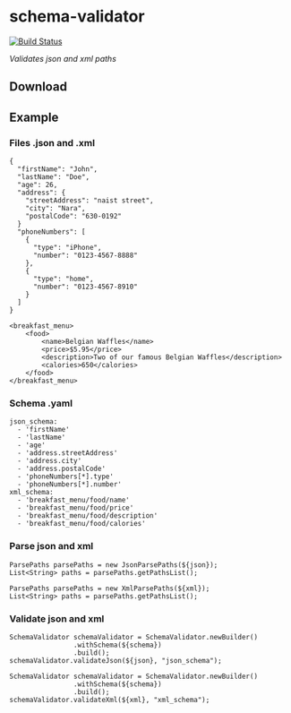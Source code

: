 # schema-validator

[![Build Status](https://travis-ci.org/makintsian/schema-validator.svg?branch=master)](https://travis-ci.org/makintsian/schema-validator)

_Validates json and xml paths_

## Download

## Example

### Files .json and .xml

```
{
  "firstName": "John",
  "lastName": "Doe",
  "age": 26,
  "address": {
    "streetAddress": "naist street",
    "city": "Nara",
    "postalCode": "630-0192"
  }
  "phoneNumbers": [
    {
      "type": "iPhone",
      "number": "0123-4567-8888"
    },
    {
      "type": "home",
      "number": "0123-4567-8910"
    }
  ]
}
```

```
<breakfast_menu>
    <food>
        <name>Belgian Waffles</name>
        <price>$5.95</price>
        <description>Two of our famous Belgian Waffles</description>
        <calories>650</calories>
    </food>
</breakfast_menu>
```

### Schema .yaml

```
json_schema:
  - 'firstName'
  - 'lastName'
  - 'age'
  - 'address.streetAddress'
  - 'address.city'
  - 'address.postalCode'
  - 'phoneNumbers[*].type'
  - 'phoneNumbers[*].number'
xml_schema:
  - 'breakfast_menu/food/name'
  - 'breakfast_menu/food/price'
  - 'breakfast_menu/food/description'
  - 'breakfast_menu/food/calories'
```

### Parse json and xml

```
ParsePaths parsePaths = new JsonParsePaths(${json});
List<String> paths = parsePaths.getPathsList();
```

```
ParsePaths parsePaths = new XmlParsePaths(${xml});
List<String> paths = parsePaths.getPathsList();
```

### Validate json and xml

```
SchemaValidator schemaValidator = SchemaValidator.newBuilder()
                .withSchema(${schema})
                .build();
schemaValidator.validateJson(${json}, "json_schema");
```

```
SchemaValidator schemaValidator = SchemaValidator.newBuilder()
                .withSchema(${schema})
                .build();
schemaValidator.validateXml(${xml}, "xml_schema");
```
